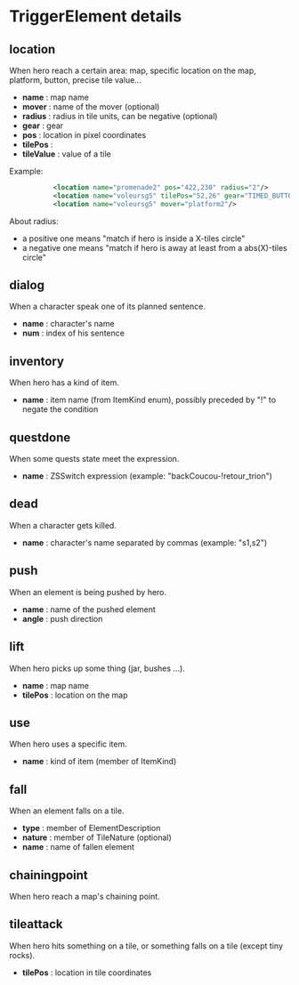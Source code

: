 # TriggerElement details #

## location ##

 When hero reach a certain area: map, specific location on the map, platform, button, precise tile value...
 
 * **name** : map name
 * **mover** : name of the mover (optional)
 * **radius** : radius in tile units, can be negative (optional)
 * **gear** : gear
 * **pos** : location in pixel coordinates
 * **tilePos** : 
 * **tileValue** : value of a tile
 
 Example:
  ```xml
             <location name="promenade2" pos="422,230" radius="2"/>
             <location name="voleursg5" tilePos="52,26" gear="TIMED_BUTTON"/>
             <location name="voleursg5" mover="platform2"/>
 ```
 
 About radius:
 - a positive one means "match if hero is inside a X-tiles circle"
 - a negative one means "match if hero is away at least from a abs(X)-tiles circle"           
 
## dialog ##

 When a character speak one of its planned sentence.
 
 * **name** : character's name
 * **num** : index of his sentence
 
## inventory ##

 When hero has a kind of item.
 
 * **name** : item name (from ItemKind enum), possibly preceded by "!" to negate the condition
  
## questdone ##

 When some quests state meet the expression.
 
 * **name** : ZSSwitch expression (example: "backCoucou-!retour_trion")
 
## dead ## 

 When a character gets killed.

 * **name** : character's name separated by commas (example: "s1,s2")
 
## push ##
 
 When an element is being pushed by hero.
 
 * **name** : name of the pushed element
 * **angle** : push direction

## lift ##

 When hero picks up some thing (jar, bushes ...).

 * **name** : map name
 * **tilePos** : location on the map
 
## use ##

 When hero uses a specific item.
 
 * **name** : kind of item (member of ItemKind)
 
## fall ##

 When an element falls on a tile.
 
 * **type** : member of ElementDescription
 * **nature** : member of TileNature (optional)
 * **name** : name of fallen element
 
## chainingpoint ##

 When hero reach a map's chaining point.
 
## tileattack ##

 When hero hits something on a tile, or something falls on a tile (except tiny rocks).
 
 * **tilePos** : location in tile coordinates
 
 
